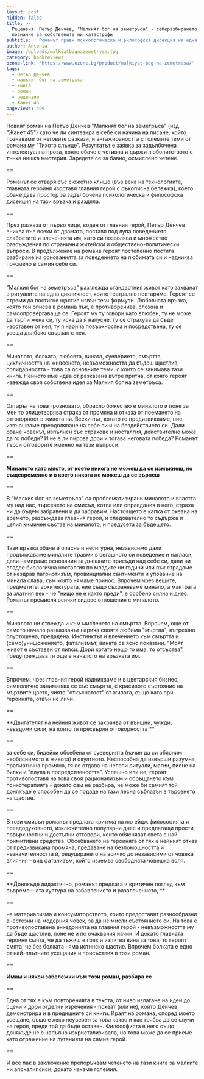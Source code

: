 ```yaml
---
layout: post
hidden: false
title: >-
  Рецензия: Петър Денчев, "Малкият бог на земетръса" - себеразбирането като
  познание за собствените ни катастрофи
subtitle: ' Романът прави психологическа и философска дисекция на една връзка. Резултатът е интелектуална проза, която обаче е четивна и държи любопитството с тънка нишка мистерия'
author: Antonia
image: /Uploads/malkiatbognazemetrysa.jpg
category: bookreviews
ozone-link: 'https://www.ozone.bg/product/malkiyat-bog-na-zemetrasa/'
tags:
  - Петър Денчев
  - малкият бог на земетръса
  - книга
  - роман
  - рецензии
  - Жанет 45
pageviews: 499
---
```

Новият роман на Петър Денчев "Малкият бог на земетръса" (изд. "Жанет 45") като че ли синтезира в себе си начина на писане, който познаваме от неговите разкази, и ангажираността с големите теми от романа му "Тихото слънце". Резултатът е заявка за задълбочена интелектуална проза, която обаче е четивна и държи любопитството с тънка нишка мистерия. Заредете се за бавно, осмислено четене.

\==

Романът се отваря със сюжетно клише (във века на технологиите, главната героиня изоставя главния герой с ръкописна бележка), което обаче дава простор за задълбочена психологическа и философска дисекция на тази връзка и раздяла. 

\==

През разказа от първо лице, воден от главния герой, Петър Денчев вниква във всеки от двамата, поставя под лупа поведението, слабостите и влеченията им, като си позволява и множество разсъждения по странични житейски и обществено-политически въпроси. В продължение на романа героят постепенно постига разбиране на основанията за поведението на любимата си и надниква по-смело в самия себе си. 

\==

"Малкия бог на земетръса" разглежда стандартния живот като захванат в ритуалите на една цикличност, които театрално повтаряме. Героят се стреми да постигне щастие извън тези формули. Любовната връзка, която той описва в романа пък, е противоречива, сложна и самоопровергаваща се. Героят му ту говори като влюбен, ту не може да търпи жена си, ту иска да я напусне, ту се страхува да бъде изоставен от нея, ту я нарича повърхностна и посредствена, ту се усеща дълбоко свързан с нея. 

\==

Миналото, болката, любовта, вината, суеверието, смъртта, цикличността на живеенето, невъзможността да бъдеш щастлив, солидарността - това са основните теми, с които се занимава тази книга. Нейното име идва от разказана вътре притча, от която героят извежда своя собствена идея за Малкия бог на земетръса. 

\==

Олтарът на това грозновато, обрасло божество е миналото и поне за мен то олицетворява страха от промяна и отказа от поемането на отговорност в живота ни. Всеки път, когато го предизвикваме, ние извършваме преодоляване на себе си и на бездействието си. Дали обаче човекът, изпълнен със страхове и носталгия, действително може да го победи? И не е ли пирова дори и тогава неговата победа? Романът търси отговорите именно на тези въпроси. 

\==

**Миналото като място, от което никога не можеш да се измъкнеш, но същевременно и в което никога не можеш да се върнеш**

\==

В "Малкия бог на земетръса" са проблематизирани миналото и властта му над нас, търсенето на смисъл, котва или оправдания в него, страха ни да бъдем забравени и да забравим. Настоящето е капка от океана на времето, разсъждава главния герой, и следователно то съдържа и целия химичен състав на миналото, и предусета за бъдещето. 

\==

Тази връзка обаче е опасна и несигурна, независимо дали продължаваме миналите травми в сегашното си поведение и нагласи, дали намираме основания за днешните присъди над себе си, дали ни владее биологична носталгия по младите ни години или пък страдаме от нездрав патриотизъм, провинциални сантименти и упование на минала слава, към която нямаме принос. Впрочем чрез вещите, предметите, архитектурата, ние също съхраняваме минало, а мантрата за златния век - че "нищо не е както преди", е особено силна и днес. Романът премисля всички видове отношения с миналото. 

\==

Миналото ни отвежда и към мисленето на смъртта. Впрочем, още от самото начало разказвачът нарича своята любима "мъртва", вътрешно опустошена, предадена. Инстинктът и влечението към смъртта и (само)унищожението, фатализмът, вината са ясно показани. "Моят живот е съставен от липси. Дори когато нещо го има, то отсъства", предупреждава тя още в началото на връзката им. 

\==

Впрочем, чрез главния герой надникваме и в цветарския бизнес, символично занимаващ се със смъртта, с красивото състояние на мъртвите цветя, чиято "откъснатост" от живота, също като при героинята, отвън не личи. 

\==

**Двигателят на нейния живот се захранва от външни, чужди, неведоми сили, на които тя прехвърля отговорността **

\==

за себе си, бидейки обсебена от суеверията (начин да си обясним необяснимото в живота) и окултното. Неспособна да извърши разумна, прагматична промяна, тя се отдава на нелепи ритуали, магии, пиене на билки и "плува в посредствеността". Успешно или не, героят противопоставя на това своя рационализъм и обръщането към психотерапията - докато сам не разбира, че може би самият той донякъде е способен да се подаде на тази лесна съблазън в търсенето на щастие.  

\==

В този смисъл романът предлага критика на ню ейдж философията и псевдодуховното, изключително популярни днес и предлагащи прости, повърхностни и достъпни отговори, които обясняват света с най-примитивни средства. Обсебването на героинята от тях е нейният отказ от предизвикана промяна, предаване на безпомощността и незначителността й, редуцирането на всичко до независими от човека влияния - вид фатализъм, който изземва свободната човешка воля. 

\==

**Донякъде дидактично, романът предлага и критичен поглед към съвременната култура на забавлението и развлечението, **

\==

на материализма и консуматорството, които предоставят разнообразни анестезии на модерния човек, за да не мисли състоянието си. На това е противопоставена анхедонията на главния герой - невъзможността му да бъде щастлив, поне не и по очаквания начин. И докато главната героиня смята, че да тъжиш е грях и изпитва вина за това, то героят смята, че без болката няма истинско щастие. Впрочем болката е едно от най-плътните усещания и присъствия в този роман. 

\==

**Имам и някои забележки към този роман, разбира се**

\==

Една от тях е към повторенията в текста, от ниво излагане на идеи до сцени и дори отделни изречения - похват (или не), който Денчев демонстрира и в предишните си книги. Краят на романа, според моето усещане, също е леко неуверен за това какво и как трябва да се случи на героя, преди той да бъде оставен. Философията в него също донякъде не е напълно изкристализирала, но това може да се приеме като отражение на лутанията на самия герой.

\==

И все пак в заключение препоръчвам четенето на тази книга за малките ни апокалипсиси, докато чакаме големия.
